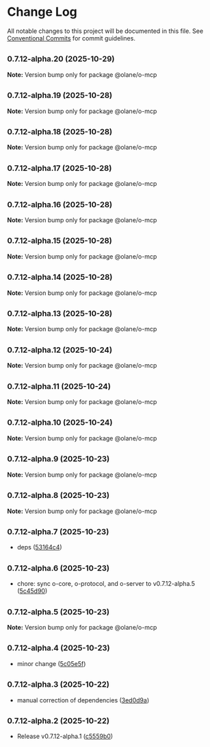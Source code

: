 # Change Log

All notable changes to this project will be documented in this file.
See [Conventional Commits](https://conventionalcommits.org) for commit guidelines.

## <small>0.7.12-alpha.20 (2025-10-29)</small>

**Note:** Version bump only for package @olane/o-mcp

## <small>0.7.12-alpha.19 (2025-10-28)</small>

**Note:** Version bump only for package @olane/o-mcp

## <small>0.7.12-alpha.18 (2025-10-28)</small>

**Note:** Version bump only for package @olane/o-mcp

## <small>0.7.12-alpha.17 (2025-10-28)</small>

**Note:** Version bump only for package @olane/o-mcp

## <small>0.7.12-alpha.16 (2025-10-28)</small>

**Note:** Version bump only for package @olane/o-mcp

## <small>0.7.12-alpha.15 (2025-10-28)</small>

**Note:** Version bump only for package @olane/o-mcp

## <small>0.7.12-alpha.14 (2025-10-28)</small>

**Note:** Version bump only for package @olane/o-mcp

## <small>0.7.12-alpha.13 (2025-10-28)</small>

**Note:** Version bump only for package @olane/o-mcp

## <small>0.7.12-alpha.12 (2025-10-24)</small>

**Note:** Version bump only for package @olane/o-mcp

## <small>0.7.12-alpha.11 (2025-10-24)</small>

**Note:** Version bump only for package @olane/o-mcp

## <small>0.7.12-alpha.10 (2025-10-24)</small>

**Note:** Version bump only for package @olane/o-mcp

## <small>0.7.12-alpha.9 (2025-10-23)</small>

**Note:** Version bump only for package @olane/o-mcp

## <small>0.7.12-alpha.8 (2025-10-23)</small>

**Note:** Version bump only for package @olane/o-mcp

## <small>0.7.12-alpha.7 (2025-10-23)</small>

- deps ([53164c4](https://github.com/olane-labs/olane/commit/53164c4))

## <small>0.7.12-alpha.6 (2025-10-23)</small>

- chore: sync o-core, o-protocol, and o-server to v0.7.12-alpha.5 ([5c45d90](https://github.com/olane-labs/olane/commit/5c45d90))

## <small>0.7.12-alpha.5 (2025-10-23)</small>

**Note:** Version bump only for package @olane/o-mcp

## <small>0.7.12-alpha.4 (2025-10-23)</small>

- minor change ([5c05e5f](https://github.com/olane-labs/olane/commit/5c05e5f))

## <small>0.7.12-alpha.3 (2025-10-22)</small>

- manual correction of dependencies ([3ed0d9a](https://github.com/olane-labs/olane/commit/3ed0d9a))

## <small>0.7.12-alpha.2 (2025-10-22)</small>

- Release v0.7.12-alpha.1 ([c5559b0](https://github.com/olane-labs/olane/commit/c5559b0))
